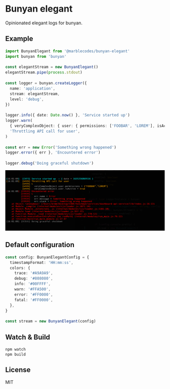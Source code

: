 # Bunyan elegant

Opinionated elegant logs for bunyan.

## Example

```typescript
import BunyanElegant from '@marblecodes/bunyan-elegant'
import bunyan from 'bunyan'

const elegantStream = new BunyanElegant()
elegantStream.pipe(process.stdout)

const logger = bunyan.createLogger({
  name: 'application',
  stream: elegantStream,
  level: 'debug',
})

logger.info({ date: Date.now() }, 'Service started up')
logger.warn(
  { veryComplexObject: { user: { permissions: ['FOOBAR', 'LOREM'], isActive: true } } },
  'Throttling API call for user',
)

const err = new Error('Something wrong happened')
logger.error({ err }, 'Encountered error')

logger.debug('Doing graceful shutdown')
```

![Example](./screenshot.png)

## Default configuration

```typescript
const config: BunyanElegantConfig = {
  timestampFormat: 'HH:mm:ss',
  colors: {
    trace: '#A9A9A9',
    debug: '#808080',
    info: '#00FFFF',
    warn: '#FFA500',
    error: '#FF0000',
    fatal: '#FF0000',
  },
}

const stream = new BunyanElegant(config)
```

## Watch & Build
```
npm watch
npm build
```

## License

MIT
